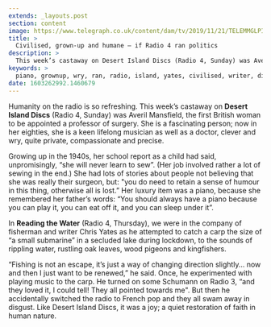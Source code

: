 ```yaml
--- 
extends: _layouts.post 
section: content 
image: https://www.telegraph.co.uk/content/dam/tv/2019/11/21/TELEMMGLPICT000216794424_trans_NvBQzQNjv4Bq_MBhvjUqhIfRd2_dxg_gJ3OhRTQmhcLyf2hPZPxeZDA.jpeg?impolicy=logo-overlay 
title: > 
  Civilised, grown-up and humane – if Radio 4 ran politics 
description: > 
  This week’s castaway on Desert Island Discs (Radio 4, Sunday) was Averil Mansfield, the first British woman to be appointed a professor of surgery.Growing up in the 1940s, her school report as a child had said, unpromisingly, “she will never learn to sew”.He turned on some Schumann on Radio 3, “and they loved it, I could tell!But then he accidentally switched the radio to French pop and they all swam away in disgust.Like Desert Island Discs, it was a joy; a quiet restoration of faith in human nature. 
keywords: > 
  piano, grownup, wry, ran, radio, island, yates, civilised, writer, discs, humane, desert, politics, carp, water 
date: 1603262992.1460679 
--- 
```

<div><p>Humanity on the radio is so refreshing. This week&#8217;s castaway on <strong>Desert Island Discs</strong> (Radio 4, Sunday) was Averil Mansfield, the first British woman to be appointed a professor of surgery. She is a fascinating person; now in her eighties, she is a keen lifelong musician as well as a doctor, clever and wry, quite private, compassionate and precise.</p>
<p>Growing up in the 1940s, her school report as a child had said, unpromisingly, &#8220;she will never learn to sew&#8221;. (Her job involved rather a lot of sewing in the end.) She had lots of stories about people not believing that she was really their surgeon, but: "you do need to retain a sense of humour in this thing, otherwise all is lost.&#8221; Her luxury item was a piano, because she remembered her father&#8217;s words: &#8220;You should always have a piano because you can play it, you can eat off it, and you can sleep under it&#8221;.</p>
<p>In <strong>Reading the Water</strong> (Radio 4, Thursday), we were in the company of fisherman and writer Chris Yates as he attempted to catch a carp the size of &#8220;a small submarine&#8221; in a secluded lake during lockdown, to the sounds of rippling water, rustling oak leaves, wood pigeons and kingfishers.&#160;</p>
<p>&#8220;Fishing is not an escape, it&#8217;s just a way of changing direction slightly&#8230; now and then I just want to be renewed,&#8221; he said. Once, he experimented with playing music to the carp. He turned on some Schumann on Radio 3, &#8220;and they loved it, I could tell! They all pointed towards me". But then he accidentally switched the radio to French pop and they all swam away in disgust. Like Desert Island Discs, it was a joy; a quiet restoration of faith in human nature.</p>
</div>